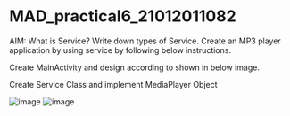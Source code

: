 # MAD_practical6_21012011082
AIM: What is Service? Write down types of Service. Create an MP3 player application by using service by following below instructions.

Create MainActivity and design according to shown in below image. 

Create Service Class and implement MediaPlayer Object

![image](https://github.com/patelhir2010/MAD_practical6_21012011082/assets/139534069/65e30127-15f7-4417-b3dd-3cbffae3bee9)
![image](https://github.com/patelhir2010/MAD_practical6_21012011082/assets/139534069/977314a5-9cc9-47f8-96fc-0ec2689fe510)
